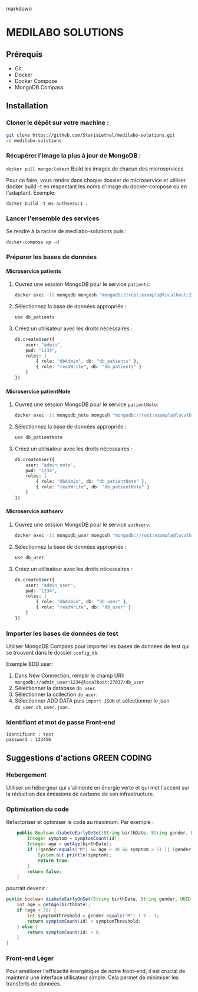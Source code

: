 markdown

# MEDILABO SOLUTIONS

## Prérequis
- Git
- Docker
- Docker Compose
- MongoDB Compass

## Installation

### Cloner le dépôt sur votre machine :
```bash
git clone https://github.com/StarisLethal/medilabo-solutions.git
cd medilabo-solutions
```
### Récupérer l'image la plus à jour de MongoDB :

`
docker pull mongo:latest
`
Build les images de chacun des microservices

Pour ce faire, vous rendre dans chaque dossier de microservice et utiliser docker build -t en respectant les noms d'image du docker-compose ou en l'adaptant.
Exemple:

`
docker build -t ms-authserv:1 .
`
### Lancer l'ensemble des services

Se rendre à la racine de medilabo-solutions puis :

`
docker-compose up -d
`

### Préparer les bases de données

#### Microservice patients

1. Ouvrez une session MongoDB pour le service `patients`:
    ```bash
    docker exec -it mongodb mongosh "mongodb://root:example@localhost:27017/"
    ```

2. Sélectionnez la base de données appropriée :
    ```bash
    use db_patients
    ```

3. Créez un utilisateur avec les droits nécessaires :
    ```bash
    db.createUser({
        user: "admin",
        pwd: "1234",
        roles: [
            { role: "dbAdmin", db: "db_patients" },
            { role: "readWrite", db: "db_patients" }
        ]
    })
    ```

#### Microservice patientNote

1. Ouvrez une session MongoDB pour le service `patientNote`:
    ```bash
    docker exec -it mongodb_note mongosh "mongodb://root:example@localhost:27027/"
    ```

2. Sélectionnez la base de données appropriée :
    ```bash
    use db_patientNote
    ```

3. Créez un utilisateur avec les droits nécessaires :
    ```bash
    db.createUser({
        user: "admin_note",
        pwd: "1234",
        roles: [
            { role: "dbAdmin", db: "db_patientNote" },
            { role: "readWrite", db: "db_patientNote" }
        ]
    })
    ```

#### Microservice authserv

1. Ouvrez une session MongoDB pour le service `authserv`:
    ```bash
    docker exec -it mongodb_user mongosh "mongodb://root:example@localhost:27037/"
    ```

2. Sélectionnez la base de données appropriée :
    ```bash
    use db_user
    ```

3. Créez un utilisateur avec les droits nécessaires :
    ```bash
    db.createUser({
        user: "admin_user",
        pwd: "1234",
        roles: [
            { role: "dbAdmin", db: "db_user" },
            { role: "readWrite", db: "db_user" }
        ]
    })
    ```

### Importer les bases de données de test
Utiliser MongoDB Compass pour importer les bases de données de test qui se trouvent dans le dossier `config_db`.

Exemple BDD user:
1. Dans New Connection, remplir le champ URI: `mongodb://admin_user:1234@localhost:27037/db_user`
2. Sélectionner la database `db_user`.
3. Sélectionner la collection `db_user`.
4. Sélectionner ADD DATA puis `import JSON` et sélectionner le json `db_user.db_user.json`.

### Identifiant et mot de passe Front-end
```
identifiant : test
password : 123456
```

## Suggestions d'actions GREEN CODING

### Hebergement

Utiliser un hébergeur qui s'alimente en énergie verte et qui met l'accent sur la réduction des émissions de carbone de son infrastructure.
### Optimisation du code

Refactoriser et optimiser le code au maximum. Par exemple : 

```java
    public Boolean diabeteEarlyOnSet(String birthDate, String gender, UUID id) {
        Integer symptom = symptomCount(id);
        Integer age = getAge(birthDate);
        if ((gender.equals("M") && age < 30 && symptom > 5) || (gender.equals("F") && age < 30 && symptom > 7) || (age >= 30 && symptom > 8)) {
            System.out.println(symptom);
            return true;
        }
        return false;
    }
```

pourrait devenir :

```java
public boolean diabeteEarlyOnSet(String birthDate, String gender, UUID id) {
    int age = getAge(birthDate);
    if (age < 30) {
        int symptomThreshold = gender.equals("M") ? 5 : 7;
        return symptomCount(id) > symptomThreshold;
    } else {
        return symptomCount(id) > 8;
    }
}
```

### Front-end Léger

Pour améliorer l'efficacité énergétique de notre front-end, il est crucial de maintenir une interface utilisateur simple. Cela permet de minimiser les transferts de données.